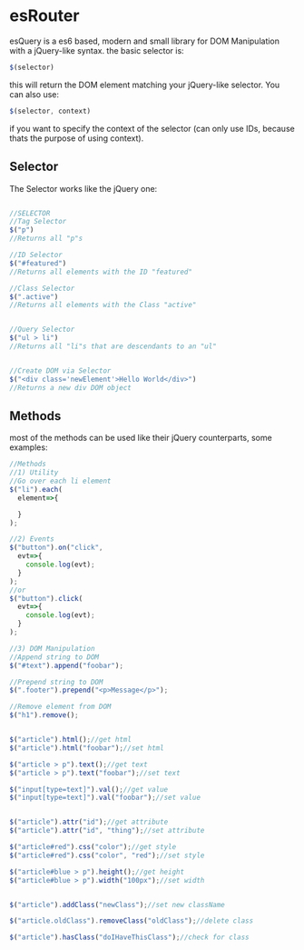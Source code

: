# esRouter
esQuery is a es6 based, modern and small library for DOM Manipulation with a jQuery-like syntax. the basic selector is:

```javascript
$(selector)
```

this will return the DOM element matching your jQuery-like selector. You can also use:

```javascript
$(selector, context)
```

if you want to specify the context of the selector (can only use IDs, because thats the purpose of using context).

## Selector
The Selector works like the jQuery one:

```javascript

//SELECTOR
//Tag Selector
$("p")
//Returns all "p"s

//ID Selector
$("#featured")
//Returns all elements with the ID "featured"

//Class Selector
$(".active")
//Returns all elements with the Class "active"


//Query Selector
$("ul > li")
//Returns all "li"s that are descendants to an "ul"


//Create DOM via Selector
$("<div class='newElement'>Hello World</div>")
//Returns a new div DOM object
```

## Methods
most of the methods can be used like their jQuery counterparts, some examples:

```javascript
//Methods
//1) Utility
//Go over each li element
$("li").each(
  element=>{

  }
);

//2) Events
$("button").on("click",
  evt=>{
    console.log(evt);
  }
);
//or
$("button").click(
  evt=>{
    console.log(evt);
  }
);

//3) DOM Manipulation
//Append string to DOM
$("#text").append("foobar");

//Prepend string to DOM
$(".footer").prepend("<p>Message</p>");

//Remove element from DOM
$("h1").remove();


$("article").html();//get html
$("article").html("foobar");//set html

$("article > p").text();//get text
$("article > p").text("foobar");//set text

$("input[type=text]").val();//get value
$("input[type=text]").val("foobar");//set value


$("article").attr("id");//get attribute
$("article").attr("id", "thing");//set attribute

$("article#red").css("color");//get style
$("article#red").css("color", "red");//set style

$("article#blue > p").height();//get height
$("article#blue > p").width("100px");//set width


$("article").addClass("newClass");//set new className

$("article.oldClass").removeClass("oldClass");//delete class

$("article").hasClass("doIHaveThisClass");//check for class
```
